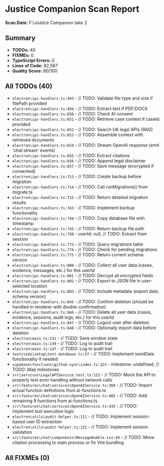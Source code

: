 # Justice Companion Scan Report

**Scan Date:** F:\Justice Companion take 2

## Summary

- **TODOs:** 40
- **FIXMEs:** 0
- **TypeScript Errors:** 0
- **Lines of Code:** 82,567
- **Quality Score:** 80/100

## All TODOs (40)

- `electron\ipc-handlers.ts:493` - // TODO: Validate file type and size if filePath provided
- `electron\ipc-handlers.ts:494` - // TODO: Extract text if PDF/DOCX
- `electron\ipc-handlers.ts:650` - // TODO: Check AI consent
- `electron\ipc-handlers.ts:651` - // TODO: Retrieve case context if caseId provided
- `electron\ipc-handlers.ts:652` - // TODO: Search UK legal APIs (RAG)
- `electron\ipc-handlers.ts:653` - // TODO: Assemble context with retrieved documents
- `electron\ipc-handlers.ts:654` - // TODO: Stream OpenAI response (emit 'chat:stream' events)
- `electron\ipc-handlers.ts:655` - // TODO: Extract citations
- `electron\ipc-handlers.ts:656` - // TODO: Append legal disclaimer
- `electron\ipc-handlers.ts:657` - // TODO: Save message (encrypted if consented)
- `electron\ipc-handlers.ts:713` - // TODO: Create backup before migration
- `electron\ipc-handlers.ts:714` - // TODO: Call runMigrations() from migrate.ts
- `electron\ipc-handlers.ts:715` - // TODO: Return detailed migration results
- `electron\ipc-handlers.ts:743` - // TODO: Implement backup functionality
- `electron\ipc-handlers.ts:744` - // TODO: Copy database file with timestamp
- `electron\ipc-handlers.ts:745` - // TODO: Return backup file path
- `electron\ipc-handlers.ts:750` - userId: null, // TODO: Extract from session
- `electron\ipc-handlers.ts:773` - // TODO: Query migrations table
- `electron\ipc-handlers.ts:774` - // TODO: Check for pending migrations
- `electron\ipc-handlers.ts:775` - // TODO: Return current schema version
- `electron\ipc-handlers.ts:800` - // TODO: Collect all user data (cases, evidence, messages, etc.) for this userId
- `electron\ipc-handlers.ts:801` - // TODO: Decrypt all encrypted fields
- `electron\ipc-handlers.ts:802` - // TODO: Export to JSON file in user-selected location
- `electron\ipc-handlers.ts:803` - // TODO: Include metadata (export date, schema version)
- `electron\ipc-handlers.ts:845` - // TODO: Confirm deletion (should be handled in renderer with double-confirmation)
- `electron\ipc-handlers.ts:846` - // TODO: Delete all user data (cases, evidence, sessions, audit logs, etc.) for this userId
- `electron\ipc-handlers.ts:847` - // TODO: Logout user after deletion
- `electron\ipc-handlers.ts:848` - // TODO: Optionally export data before deletion
- `electron\main.ts:131` - // TODO: Save window state
- `electron\main.ts:139` - // TODO: Log to audit trail
- `electron\main.ts:147` - // TODO: Log to audit trail
- `tests\e2e\setup\test-database.ts:57` - // TODO: Implement seedData functionality if needed
- `supabase\functions\github-sync\index.ts:123` - milestone: undefined, // TODO: Map milestones
- `src\services\LegalAPIService.test.ts:122` - // TODO: Mock the API to properly test error handling without network calls
- `src\features\chat\services\OpenAIService.ts:368` - // TODO: Import actual function definitions from ai-functions.ts
- `src\features\chat\services\OpenAIService.ts:402` - // TODO: Add remaining 9 functions from ai-functions.ts
- `src\features\chat\services\OpenAIService.ts:433` - // TODO: Implement tool execution logic
- `electron\utils\audit-helper.ts:111` - // TODO: Implement session-based user ID extraction
- `electron\utils\audit-helper.ts:122` - // TODO: Implement session validation
- `src\features\chat\components\MessageBubble.tsx:49` - // TODO: Move citation processing to main process or fix Vite bundling

## All FIXMEs (0)

